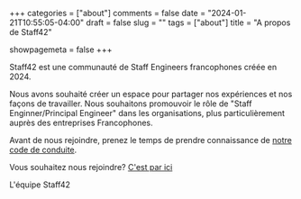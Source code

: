+++
categories = ["about"]
comments = false
date = "2024-01-21T10:55:05-04:00"
draft = false
slug = ""
tags = ["about"]
title = "A propos de Staff42"

showpagemeta = false
+++

Staff42 est une communauté de Staff Engineers francophones créée en 2024.

Nous avons souhaité créer un espace pour partager nos expériences et nos façons de travailler. 
Nous souhaitons promouvoir le rôle de "Staff Enginner/Principal Engineer" dans les organisations, plus particulièrement auprès
des entreprises Francophones.

Avant de nous rejoindre, prenez le temps de prendre connaissance de [notre code de conduite](/code_of_conduct).

Vous souhaitez nous rejoindre? [C'est par ici](/join)

L'équipe Staff42
